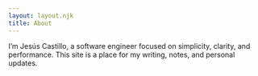 ```yaml
---
layout: layout.njk
title: About
---
```


I’m Jesús Castillo, a software engineer focused on simplicity, clarity, and performance. This site is a place for my writing, notes, and personal updates.

